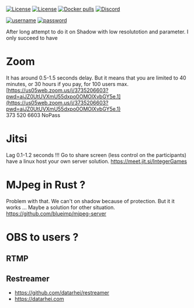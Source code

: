 
<a href="https://github.com/datarhei/restreamer/blob/2.x/LICENSE" target="_blank"><img src="https://img.shields.io/github/license/datarhei/restreamer" alt="License" /></a>
<a href="https://github.com/datarhei/restreamer/releases" target="_blank"><img src="https://img.shields.io/github/v/release/datarhei/restreamer?include_prereleases" alt="License" /></a>
<a href="https://hub.docker.com/r/datarhei/restreamer" target="_blank"><img src="https://img.shields.io/docker/pulls/datarhei/restreamer" alt="Docker pulls" /></a>
<a href="https://discord.gg/9NM4hQyx" target="_blank"><img src="https://img.shields.io/discord/669914488723734548?label=Discord&logo=discord" alt="Discord" /></a>

<a href="https://demo.datarhei.com/ui" target="_blank"><img src="https://img.shields.io/badge/username-admin-blue" alt="username" /></a>
<a href="https://demo.datarhei.com/ui" target="_blank"><img src="https://img.shields.io/badge/password-demo-blue" alt="password" /></a>


After long attempt to do it on Shadow with low resolutotion and parameter.
I only succeed to have 



# Zoom

It has around 0.5-1.5 seconds delay.
But it means that you are limited to 40 minutes, or 30 hours if you pay, for 100 users max.
[https://us05web.zoom.us/j/3735206603?pwd=aiJZ0UtUVXmU55dxpo0OMOlXvbGY5e.1](https://us05web.zoom.us/j/3735206603?pwd=aiJZ0UtUVXmU55dxpo0OMOlXvbGY5e.1)  
373 520 6603  NoPass


# Jitsi

Lag 0.1-1.2 seconds !!!
Go to share screen (less control on the participants)
have a linux host your own server solution.
https://meet.jit.si/IntegerGames


# MJpeg in Rust ?

Problem with that. We can't on shadow because of protection. But it it works ...
Maybe a solution for other situation.
https://github.com/blueimp/mjpeg-server

# OBS to users ?

## RTMP

## Restreamer

- https://github.com/datarhei/restreamer
- https://datarhei.com


